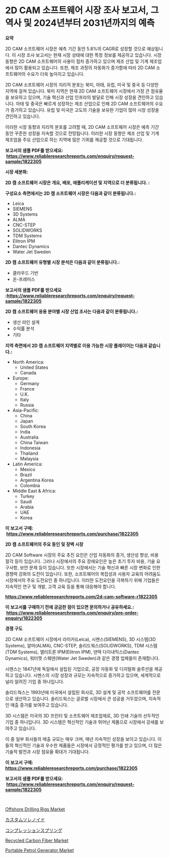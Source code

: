 <p><h1>2D CAM 소프트웨어 시장 조사 보고서, 그 역사 및 2024년부터 2031년까지의 예측</h1></p><p><strong>요약</strong></p>
<p><p>2D CAM 소프트웨어 시장은 예측 기간 동안 5.8%의 CAGR로 성장할 것으로 예상됩니다. 이 시장 조사 보고서는 현재 시장 상태에 대한 특정 정보를 제공하고 있습니다. 시장 동향은 2D CAM 소프트웨어의 사용이 점차 증가하고 있으며 제조 산업 및 기계 제조업에서 많이 활용되고 있습니다. 또한, 제조 과정의 자동화가 증가함에 따라 2D CAM 소프트웨어의 수요가 더욱 높아지고 있습니다.</p><p>2D CAM 소프트웨어 시장의 지리적 분포는 북미, 아태, 유럽, 미국 및 중국 등 다양한 지역에 걸쳐 있습니다. 북미 지역은 현재 2D CAM 소프트웨어 시장에서 가장 큰 점유율을 보유하고 있으며, 기술 혁신과 산업 인프라의 발달로 인해 시장 성장을 견인하고 있습니다. 아태 및 중국은 빠르게 성장하는 제조 산업으로 인해 2D CAM 소프트웨어의 수요가 증가하고 있습니다. 유럽 및 미국은 고도의 기술을 보유한 기업이 많아 시장 성장을 견인하고 있습니다.</p><p>이러한 시장 동향과 지리적 분포를 고려할 때, 2D CAM 소프트웨어 시장은 예측 기간 동안 꾸준한 성장을 지속할 것으로 전망됩니다. 이러한 시장 동향은 제조 산업 및 기계 제조업을 주요 산업으로 하는 지역에 많은 기회를 제공할 것으로 기대됩니다.</p></p>
<p><strong>보고서의 샘플 PDF를 받으세요: &nbsp;<a href="https://www.reliableresearchreports.com/enquiry/request-sample/1822305">https://www.reliableresearchreports.com/enquiry/request-sample/1822305</a></strong></p>
<p><strong>시장 세분화:</strong></p>
<p><strong> 2D 캠 소프트웨어 시장은 개요, 배포, 애플리케이션 및 지역으로 더 분류됩니다. :</strong></p>
<p><strong>구성요소 측면에서는 2D 캠 소프트웨어 시장은 다음과 같이 분류됩니다.:</strong></p>
<p><ul><li>Leica</li><li>SIEMENS</li><li>3D Systems</li><li>ALMA</li><li>CNC-STEP</li><li>SOLIDWORKS</li><li>TDM Systems</li><li>Elitron IPM</li><li>Dantec Dynamics</li><li>Water Jet Sweden</li></ul></p>
<p><strong> 2D 캠 소프트웨어 유형별 시장 분석은 다음과 같이 분류됩니다.:</strong></p>
<p><ul><li>클라우드 기반</li><li>온-프레미스</li></ul></p>
<p><strong>보고서의 샘플 PDF를 받으세요 :<a href="https://www.reliableresearchreports.com/enquiry/request-sample/1822305">https://www.reliableresearchreports.com/enquiry/request-sample/1822305</a></strong></p>
<p><strong> 2D 캠 소프트웨어 응용 분야별 시장 산업 조사는 다음과 같이 분류됩니다.:</strong></p>
<p><ul><li>생산 라인 설계</li><li>수익률 분석</li><li>기타</li></ul></p>
<p><strong>지역 측면에서 2D 캠 소프트웨어 지역별로 이용 가능한 시장 플레이어는 다음과 같습니다.:</strong></p>
<p><ul>
    <li>
        North America:
        <ul>
            <li>United States</li>
            <li>Canada</li>
        </ul>
    </li>
    <li>
        Europe:
        <ul>
            <li>Germany</li>
            <li>France</li>
            <li>U.K.</li>
            <li>Italy</li>
            <li>Russia</li>
        </ul>
    </li>
    <li>
        Asia-Pacific:
        <ul>
            <li>China</li>
            <li>Japan</li>
            <li>South Korea</li>
            <li>India</li>
            <li>Australia</li>
            <li>China Taiwan</li>
            <li>Indonesia</li>
            <li>Thailand</li>
            <li>Malaysia</li>
        </ul>
    </li>
    <li>
        Latin America:
        <ul>
            <li>Mexico</li>
            <li>Brazil</li>
            <li>Argentina Korea</li>
            <li>Colombia</li>
        </ul>
    </li>
    <li>
        Middle East & Africa:
        <ul>
            <li>Turkey</li>
            <li>Saudi</li>
            <li>Arabia</li>
            <li>UAE</li>
            <li>Korea</li>
        </ul>
    </li>
    </ul></p>
<p><strong>이 보고서 구매: &nbsp;<a href="https://www.reliableresearchreports.com/purchase/1822305">https://www.reliableresearchreports.com/purchase/1822305</a></strong></p>
<p><strong>2D 캠 소프트웨어의 주요 동인 및 장벽 시장</strong></p>
<p><p>2D CAM Software 시장의 주요 추진 요인은 산업 자동화의 증가, 생산성 향상, 비용 절각 등이 있습니다. 그러나 시장에서의 주요 장애요인은 높은 초기 투자 비용, 기술 요구사항, 보안 문제 등이 있습니다. 또한 시장에서는 기술 혁신과 빠른 시장 변화로 인한 경쟁력 강화의 도전이 있습니다. 또한, 소프트웨어의 복잡성과 사용자 교육의 어려움도 시장에서의 주요 도전요인 중 하나입니다. 이러한 도전요인을 극복하기 위해 기업들은 지속적인 연구 및 개발, 고객 교육 등을 통해 대응해야 합니다.</p></p>
<p><strong><a href="https://www.reliableresearchreports.com/2d-cam-software-r1822305">https://www.reliableresearchreports.com/2d-cam-software-r1822305</a></strong></p>
<p><strong>이 보고서를 구매하기 전에 궁금한 점이 있으면 문의하거나 공유하세요.: &nbsp;<a href="https://www.reliableresearchreports.com/enquiry/pre-order-enquiry/1822305">https://www.reliableresearchreports.com/enquiry/pre-order-enquiry/1822305</a></strong></p>
<p><strong>경쟁 구도</strong></p>
<p><p>2D CAM 소프트웨어 시장에서 라이카(Leica), 시멘스(SIEMENS), 3D 시스템(3D Systems), 알마(ALMA), CNC-STEP, 솔리드웍스(SOLIDWORKS), TDM 시스템(TDM Systems), 엘리트론 IPM(Elitron IPM), 댄텍 다이내믹스(Dantec Dynamics), 워터젯 스웨덴(Water Jet Sweden)과 같은 경쟁 업체들이 존재합니다.</p><p>시멘스는 1847년에 독일에서 설립된 기업으로, 공장 자동화 및 디지털화 솔루션을 제공하고 있습니다. 시멘스의 시장 성장과 규모는 지속적으로 증가하고 있으며, 세계적으로 널리 알려진 기업 중 하나입니다.</p><p>솔리드웍스는 1993년에 미국에서 설립된 회사로, 3D 설계 및 공학 소프트웨어를 전문으로 생산하고 있습니다. 솔리드웍스는 글로벌 시장에서 큰 성공을 거두었으며, 지속적인 매출 증가를 보여주고 있습니다.</p><p>3D 시스템은 미국의 3D 프린터 및 소프트웨어 제조업체로, 3D 인쇄 기술의 선두적인 기업 중 하나입니다. 3D 시스템은 혁신적인 기술과 뛰어난 제품으로 시장에서 강세를 보여주고 있습니다.</p><p>이 중 일부 회사들의 매출 규모는 매우 크며, 매년 지속적인 성장을 보이고 있습니다. 이들의 혁신적인 기술과 우수한 제품들은 시장에서 긍정적인 평가를 받고 있으며, 더 많은 기술적 발전과 시장 점유율 확대가 기대됩니다.</p></p>
<p><strong>이 보고서 구매: &nbsp; <a href="https://www.reliableresearchreports.com/purchase/1822305">https://www.reliableresearchreports.com/purchase/1822305</a></strong></p>
<p><strong>보고서의 샘플 PDF를 받으세요: &nbsp;<a href="https://www.reliableresearchreports.com/enquiry/request-sample/1822305">https://www.reliableresearchreports.com/enquiry/request-sample/1822305</a></strong><strong></strong></p>
<p>&nbsp;</p>
<p><p><a href="https://github.com/sofayahoo2023/Market-Research-Report-List-4/blob/main/offshore-drilling-rigs-market.md">Offshore Drilling Rigs Market</a></p><p><a href="https://github.com/ReganWisoky2023/Market-Research-Report-List-1/blob/main/967890633050.md">カスタムソレノイド</a></p><p><a href="https://github.com/cbigkbh02719/Market-Research-Report-List-1/blob/main/733228833049.md">コンプレッションスプリング</a></p><p><a href="https://issuu.com/reportprime-2/docs/recycled-carbon-fiber-market-size-2030.pptx">Recycled Carbon Fiber Market</a></p><p><a href="https://github.com/joannesouthgate/Market-Research-Report-List-3/blob/main/portable-petrol-generator-market.md">Portable Petrol Generator Market</a></p></p>